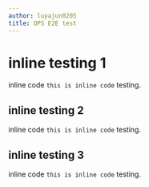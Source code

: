 ```yaml
---
author: luyajun0205
title: OPS E2E test
---
```


# inline testing 1		

inline code `this is inline code` testing.

## inline testing 2		

inline code ``this is inline code`` testing.

## inline testing 3

inline code ```this is inline code``` testing.
